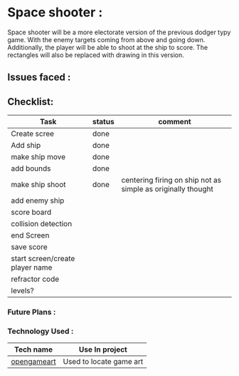# Space shooter :

Space shooter will be a more electorate version of the previous dodger typy game.
With the enemy targets coming from above and going down. Additionally, the player will be able to shoot at the ship
to score. The rectangles will also be replaced with drawing in this version.

## Issues faced :

## Checklist:

| Task                            | status | comment                                                      |
|---------------------------------|--------|--------------------------------------------------------------|
| Create scree                    | done   |                                                              |
| Add ship                        | done   |                                                              |
| make ship move                  | done   |                                                              |
| add bounds                      | done   |                                                              |
| make ship shoot                 | done   | centering firing on ship not as simple as originally thought |
| add enemy ship                  |        |                                                              |
| score board                     |        |                                                              |
| collision detection             |        |                                                              |
| end Screen                      |        |                                                              |
| save score                      |        |                                                              |
| start screen/create player name |        |                                                              |
| refractor code                  |        |                                                              |
| levels?                         |        |                                                              |

### Future Plans :

### Technology Used :

| Tech name                                          | Use In project          |
|----------------------------------------------------|-------------------------|
| [opengameart](https://opengameart.org/users/kev93) | Used to locate game art |
